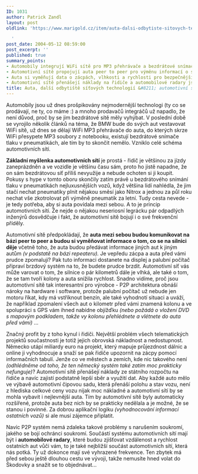 ```yaml
---
ID: 1031
author: Patrick Zandl
layout: post
oldlink: 'https://www.marigold.cz/item/auta-dalsi-odbytiste-sitovych-technologii-automotivni-site

  '
post_date: 2004-05-12 08:59:00
post_excerpt: ''
published: true
summary_points:
- Automobily integrují WiFi sítě pro MP3 přehrávače a bezdrátové snímače tlaku.
- Automotivní sítě propojují auta peer to peer pro výměnu informací o silnici.
- Auta si vyměňují data o zácpách, vlhkosti a rychlosti pro bezpečnější jízdu.
- Automotivní sítě přenášejí náklady na řidiče a automobilové radary jsou blízko realizaci.
title: Auta, další odbytiště síťových technologií &#8211; automotivní sítě
---
```


<p>
Automobily jsou už dnes prošpikovány nejmodernější technologi (ty co se prodávají, ne ty, co máme :) a mnoho prodavačů integráčů už napadlo, že není důvod, proč by se jim bezdrátové sítě měly vyhýbat. V poslední době se vyrojilo několik článků na téma, že BMW bude do svých aut vestavovat WiFi sítě, už dnes se dělají WiFi MP3 přehrávače do auta, do kterých skrze WiFi přesypete MP3 soubory z notebooku, existují bezdrátové snímače tlaku v pneumatikách, ale tím by to skončit nemělo. Vzniklo celé schéma automotivních sítí. </p>

<p>
<STRONG>Základní myšlenka automotivních sítí</STRONG> je prostá - řidič je většinou za jízdy zaneprázdněn a ve vozidle je většinu času sám, proto ho jistě napadne, že on sám bezdrátovou síť příliš nevyužije a nebude ochoten si ji koupit. Pokusy s hype v tomto oboru skončily zatím právě u bezdrátového snímání tlaku v pneumatikách nejluxusnějších vozů, když většina lidí nahlédla, že jim stačí nechat pneumatiky plnit nějakou směsí jako Nitrox a jednou za půl roku nechat vše zkotrolovat při výměně pneumatik za letní. Tudy cesta nevede - je tedy potřeba, aby si auta povídala mezi sebou. A to je princip automotivních sítí. Že nejde o nějakou neseriosní legrácku pár odpadlých inženýrů dosvědčuje i fakt, že automotivní sítě bojují i o své frekvenční příděly. </p>

<p>
Automotivní sítě předpokládají, že <STRONG>auta mezi sebou budou komunikovat na bázi peer to peer a budou si vyměňovat informace o tom, co se na silnici děje</STRONG> včetně toho, že auta budou předávat informace jiných aut k jiným autům <EM>(v podstatě na bázi repeateru). </EM>Je vepředu zácpa a auta před vámi prudce zpomalují? Pak tuto informaci dostanete na displej a palubní počítač připraví brzdový systém na to, že budete prudce brzdit. Automotivní síť vás může varovat o tom, že silnice o pár kilometrů dále je vlhká, ale také o tom, že se tam tvoří kolony a auta snížila rychlost. Snadno vidíme, proč jsou automotivní sítě tak interesantní pro výrobce - P2P architektura obnáší nároky na hardware i software, protože palubní počítač už nebude jen motoru říkat, kdy má vstříknout benzín, ale také vyhodnotí situaci a uváží, že například zpomalení všech aut o kilometr před vámi znamená kolonu a ve spolupráci s GPS vám ihned nabídne objížďku <EM>(nebo požádá o vložení DVD s mapovým podkladem, takže vy kolonu přehlédnete a vlétnete do auta před vámi)</EM> ...</p>

<p>
Značný profit by z toho kynul i řidiči. Největší problém všech telematických projektů součastnosti je totiž jejich obrovská nákladnost a nedostupnost. Německo utápí miliardy euro na projekt, který mapuje průjezdnost dálnic a online ji vyhodnocuje a snaží se pak řidiče upozornit na zácpy pomocí informačních tabulí. Jenže co ve městech a zemích, kde nic takového není <EM>(odhlédněme od toho, že ten německý systém také zatím moc prakticky nefunguje)</EM>? Automotivní sítě přenášejí náklady ze státního rozpočtu na řidiče a navíc zajistí podstatně lepší sběr a využití dat. Aby každé auto mělo ve výbavě automotivní čipovou sadu, která přenáší polohu a stav vozu, není z hlediska celkové ceny vozu nijak moc nákladné a automotivní sítí by se mohla vybavit i nejlevnější auta. Tím by automotivní sítě byly automaticky rozšířené, protože auta bez nich by se prakticky nedělala a je možné, že se stanou i povinné. Za dobrou aplikační logiku <EM>(vyhodnocování informací ostatních vozů)</EM> si ale musí zájemce připlatit. </p>

<p>
Navíc P2P systém nemá zdaleka takové problémy s narušením soukromí, jakého se bojí ochránci soukromí. Součástí systému automotivních sítí mají být i <STRONG>automobilové radary</STRONG>, které budou zjišťovat vzdálenost a rychlost ostatních aut vůči vám, to je také nejbližší součást automotivních sítí, která nás potká. Ty už dokonce mají své vyhrazené frekvence. Ten zbytek má před sebou ještě dlouhou cestu ve vývoji, takže nemusíte hned volat do Škodovky a snažit se to objednávat...</p>
